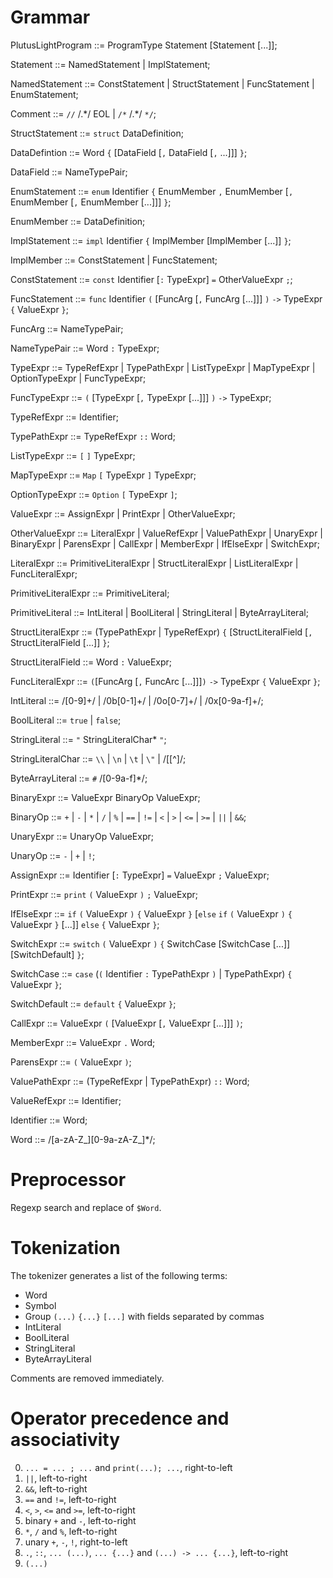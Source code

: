 # Grammar

PlutusLightProgram ::= ProgramType Statement [Statement [...]];

Statement ::= NamedStatement | ImplStatement;

NamedStatement ::= ConstStatement | StructStatement | FuncStatement | EnumStatement;

Comment ::= `//` /.\*/ EOL | `/*` /.\*/ `*/`;

StructStatement ::= `struct` DataDefinition;

DataDefintion ::= Word `{`
    [DataField [`,` DataField [`,` ...]]]
`}`;

DataField ::= NameTypePair;

EnumStatement ::= `enum` Identifier `{`
    EnumMember `,` EnumMember [`,` EnumMember [`,` EnumMember [...]]]
`}`;

EnumMember ::= DataDefinition;

ImplStatement ::= `impl` Identifier `{`
    ImplMember [ImplMember [...]]
`}`;

ImplMember ::= ConstStatement | FuncStatement;

ConstStatement ::= `const` Identifier [`:` TypeExpr] `=` OtherValueExpr `;`;

FuncStatement ::= `func` Identifier `(` [FuncArg [`,` FuncArg [...]]] `)` `->` TypeExpr `{` ValueExpr `}`;

FuncArg ::= NameTypePair;

NameTypePair ::= Word `:` TypeExpr;

TypeExpr ::= TypeRefExpr | TypePathExpr | ListTypeExpr | MapTypeExpr | OptionTypeExpr | FuncTypeExpr;

FuncTypeExpr ::= `(` [TypeExpr [`,` TypeExpr [...]]] `)` `->` TypeExpr;

TypeRefExpr ::= Identifier;

TypePathExpr ::= TypeRefExpr `::` Word;

ListTypeExpr ::= `[` `]` TypeExpr;

MapTypeExpr ::= `Map` `[` TypeExpr `]` TypeExpr;

OptionTypeExpr ::= `Option` `[` TypeExpr `]`;

ValueExpr ::= AssignExpr | PrintExpr | OtherValueExpr;

OtherValueExpr ::= LiteralExpr | ValueRefExpr | ValuePathExpr | UnaryExpr | BinaryExpr | ParensExpr | CallExpr | MemberExpr | IfElseExpr | SwitchExpr;

LiteralExpr ::= PrimitiveLiteralExpr | StructLiteralExpr | ListLiteralExpr | FuncLiteralExpr;

PrimitiveLiteralExpr ::= PrimitiveLiteral;

PrimitiveLiteral ::= IntLiteral | BoolLiteral | StringLiteral | ByteArrayLiteral;

StructLiteralExpr ::= (TypePathExpr | TypeRefExpr) `{`
    [StructLiteralField [`,` StructLiteralField [...]]
`}`;

StructLiteralField ::= Word `:` ValueExpr;

FuncLiteralExpr ::= `(`[FuncArg [`,` FuncArc [...]]]`)` `->` TypeExpr `{` ValueExpr `}`;

IntLiteral ::= /[0-9]+/ | /0b[0-1]+/ | /0o[0-7]+/ | /0x[0-9a-f]+/;

BoolLiteral ::= `true` | `false`;

StringLiteral ::= `"` StringLiteralChar* `"`;

StringLiteralChar ::= `\\` | `\n` | `\t` | `\"` | /[[^\]/;

ByteArrayLiteral ::= `#` /[0-9a-f]*/;

BinaryExpr ::= ValueExpr BinaryOp ValueExpr;

BinaryOp ::= `+` | `-` | `*` | `/` | `%` | `==` | `!=` | `<` | `>` | `<=` | `>=` | `||` | `&&`;

UnaryExpr ::= UnaryOp ValueExpr;

UnaryOp ::= `-` | `+` | `!`;

AssignExpr ::= Identifier [`:` TypeExpr] `=` ValueExpr `;` ValueExpr;

PrintExpr ::= `print` `(` ValueExpr `)` `;` ValueExpr;

IfElseExpr ::= `if` `(` ValueExpr `)` `{` ValueExpr `}` [`else` `if` `(` ValueExpr `)` `{` ValueExpr `}` [...]] `else` `{` ValueExpr `}`;

SwitchExpr ::= `switch` `(` ValueExpr `)` `{` 
  SwitchCase [SwitchCase [...]]  [SwitchDefault]
`}`;

SwitchCase ::= `case` (`(` Identifier `:` TypePathExpr `)` | TypePathExpr) `{` ValueExpr `}`;

SwitchDefault ::= `default` `{` ValueExpr `}`;

CallExpr ::= ValueExpr `(` [ValueExpr [`,` ValueExpr [...]]] `)`;

MemberExpr ::= ValueExpr `.` Word;

ParensExpr ::= `(` ValueExpr `)`;

ValuePathExpr ::= (TypeRefExpr | TypePathExpr) `::` Word;

ValueRefExpr ::= Identifier;

Identifier ::= Word;

Word ::= /[a-zA-Z_][0-9a-zA-Z_]*/;

# Preprocessor

Regexp search and replace of `$Word`.


# Tokenization
The tokenizer generates a list of the following terms:
* Word
* Symbol
* Group `(...)` `{...}` `[...]` with fields separated by commas
* IntLiteral
* BoolLiteral
* StringLiteral
* ByteArrayLiteral

Comments are removed immediately.

# Operator precedence and associativity
0. `... = ... ; ...` and `print(...); ...`, right-to-left
1. `||`, left-to-right
2. `&&`, left-to-right
3. `==` and `!=`, left-to-right
4. `<`, `>`, `<=` and `>=`, left-to-right
5. binary `+` and `-`, left-to-right
6. `*`, `/` and `%`, left-to-right
7. unary `+`, `-`, `!`, right-to-left
8. `.`, `::`, `... (...)`, `... {...}` and `(...) -> ... {...}`, left-to-right
9. `(...)`
